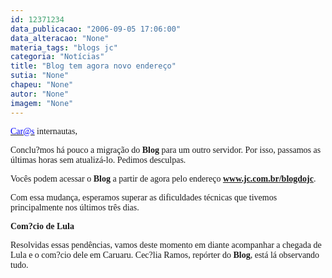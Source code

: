 ```yaml
---
id: 12371234
data_publicacao: "2006-09-05 17:06:00"
data_alteracao: "None"
materia_tags: "blogs jc"
categoria: "Notícias"
title: "Blog tem agora novo endereço"
sutia: "None"
chapeu: "None"
autor: "None"
imagem: "None"
---
```

<p><P><A href=\"mailto:Car@s\"><U><FONT color=#0000ff><FONT face=Verdana>Car@s</FONT></U></FONT></A><FONT face=Verdana> internautas,</FONT></P></p>
<p><P><FONT face=Verdana>Conclu?mos há pouco a migração do <STRONG>Blog</STRONG> para um outro servidor. Por isso, passamos as últimas horas sem atualizá-lo. Pedimos desculpas.</FONT></P></p>
<p><P><FONT face=Verdana>Vocês podem&nbsp;acessar o&nbsp;<STRONG>Blog</STRONG>&nbsp;a partir de agora pelo endereço <A href=\"https://www.jc.com.br/blogdojc\"><STRONG>www.jc.com.br/blogdojc</STRONG></A>.</FONT></P></p>
<p><P><FONT face=Verdana>Com essa mudança, esperamos superar as dificuldades técnicas que tivemos principalmente nos últimos três dias.</FONT></P></p>
<p><P><FONT face=Verdana><STRONG>Com?cio de Lula</STRONG></FONT></P></p>
<p><P><FONT face=Verdana>Resolvidas essas pendências,&nbsp;</FONT><FONT face=Verdana>vamos deste momento em diante acompanhar a chegada de Lula e o com?cio dele em Caruaru. Cec?lia Ramos, repórter do <STRONG>Blog</STRONG>, está lá&nbsp;observando tudo.</FONT></P> </p>
